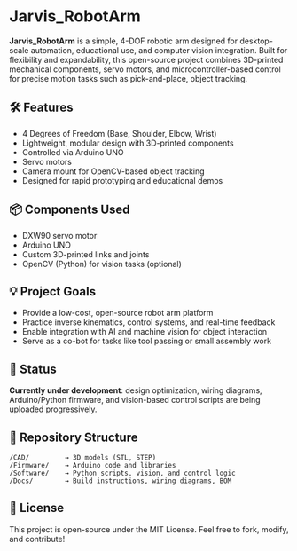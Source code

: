 # Jarvis_RobotArm

**Jarvis_RobotArm** is a simple, 4-DOF robotic arm designed for desktop-scale automation, educational use, and computer vision integration. Built for flexibility and expandability, this open-source project combines 3D-printed mechanical components, servo motors, and microcontroller-based control for precise motion tasks such as pick-and-place, object tracking.

## 🛠️ Features
- 4 Degrees of Freedom (Base, Shoulder, Elbow, Wrist)
- Lightweight, modular design with 3D-printed components
- Controlled via Arduino UNO
- Servo motors 
- Camera mount for OpenCV-based object tracking
- Designed for rapid prototyping and educational demos

## 📦 Components Used
- DXW90 servo motor
- Arduino UNO
- Custom 3D-printed links and joints  
- OpenCV (Python) for vision tasks (optional)

## 💡 Project Goals
- Provide a low-cost, open-source robot arm platform  
- Practice inverse kinematics, control systems, and real-time feedback  
- Enable integration with AI and machine vision for object interaction  
- Serve as a co-bot for tasks like tool passing or small assembly work  

## 🔧 Status
**Currently under development**: design optimization, wiring diagrams, Arduino/Python firmware, and vision-based control scripts are being uploaded progressively.

## 📁 Repository Structure
```
/CAD/         → 3D models (STL, STEP)
/Firmware/    → Arduino code and libraries
/Software/    → Python scripts, vision, and control logic
/Docs/        → Build instructions, wiring diagrams, BOM
```

## 🤖 License
This project is open-source under the MIT License. Feel free to fork, modify, and contribute!
